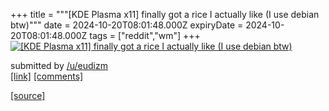 +++
title = """[KDE Plasma x11] finally got a rice I actually like (I use debian btw)"""
date = 2024-10-20T08:01:48.000Z
expiryDate = 2024-10-20T08:01:48.000Z
tags = ["reddit","wm"]
+++
[![[KDE Plasma x11] finally got a rice I actually like (I use debian btw)](https://preview.redd.it/7icwlpjkbvvd1.png?width=640&crop=smart&auto=webp&s=acee3e0fa90e6124e21e0183f5942770b32e5d96 "[KDE Plasma x11] finally got a rice I actually like (I use debian btw)")](https://www.reddit.com/r/unixporn/comments/1g7ts20/kde_plasma_x11_finally_got_a_rice_i_actually_like/)

submitted by [/u/eudizm](https://www.reddit.com/user/eudizm)  
[\[link\]](https://i.redd.it/7icwlpjkbvvd1.png) [\[comments\]](https://www.reddit.com/r/unixporn/comments/1g7ts20/kde_plasma_x11_finally_got_a_rice_i_actually_like/)

[[source]](https://www.reddit.com/r/unixporn/comments/1g7ts20/kde_plasma_x11_finally_got_a_rice_i_actually_like/)
